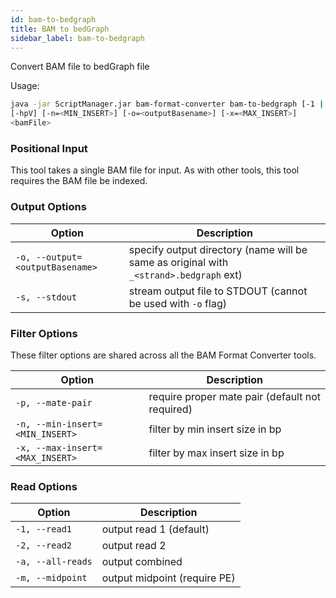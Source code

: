 ```yaml
---
id: bam-to-bedgraph
title: BAM to bedGraph
sidebar_label: bam-to-bedgraph
---
```


Convert BAM file to bedGraph file

Usage:
```bash
java -jar ScriptManager.jar bam-format-converter bam-to-bedgraph [-1 | -2 | -a | -m]
[-hpV] [-n=<MIN_INSERT>] [-o=<outputBasename>] [-x=<MAX_INSERT>]
<bamFile>
```

### Positional Input

This tool takes a single BAM file for input. As with other tools, this tool requires the BAM file be indexed.

### Output Options

| Option | Description |
| ------ | ----------- |
| `-o, --output=<outputBasename>` | specify output directory (name will be same as original with `_<strand>.bedgraph` ext) |
| `-s, --stdout` | stream output file to STDOUT (cannot be used with `-o` flag) |

### Filter Options
These filter options are shared across all the BAM Format Converter tools.

| Option | Description |
| ------ | ----------- |
| `-p, --mate-pair` | require proper mate pair (default not required) |
| `-n, --min-insert=<MIN_INSERT>` | filter by min insert size in bp |
| `-x, --max-insert=<MAX_INSERT>` | filter by max insert size in bp |

### Read Options

| Option | Description |
| ------ | ----------- |
| `-1, --read1` | output read 1 (default) |
| `-2, --read2` | output read 2 |
| `-a, --all-reads` | output combined |
| `-m, --midpoint` | output midpoint (require PE) |
